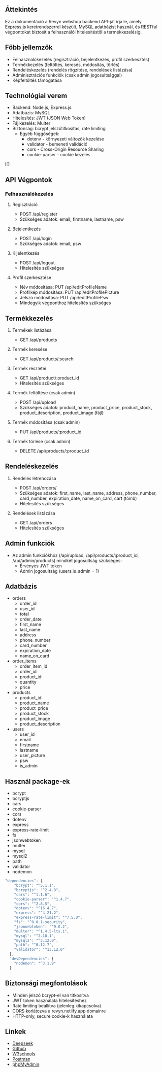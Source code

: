 ## Áttekintés
Ez a dokumentáció a Revyn webshop backend API-ját írja le, amely Express.js keretrendszerrel készült, MySQL adatbázist használ, és RESTful végpontokat biztosít a felhasználói hitelesítéstől a termékkezelésig.

## Főbb jellemzők
- Felhasználókezelés (regisztráció, bejelentkezés, profil szerkesztés)
- Termékkezelés (feltöltés, keresés, módosítás, törlés)
- Rendeléskezelés (rendelés rögzítése, rendelések listázása)
- Adminisztrációs funkciók (csak admin jogosultsággal)
- Képfeltöltés támogatása

## Technológiai verem
- Backend: Node.js, Express.js
- Adatbázis: MySQL
- Hitelesítés: JWT (JSON Web Token)
- Fájlkezelés: Multer
- Biztonság: bcrypt jelszótitkosítás, rate limiting
    - Egyéb függőségek:
        - dotenv - környezeti változók kezelése
        - validator - bemeneti validáció
        - cors - Cross-Origin Resource Sharing
        - cookie-parser - cookie kezelés

![]

## API Végpontok

### Felhasználókezelés
   1. Regisztráció
        - POST /api/register
        - Szükséges adatok: email, firstname, lastname, psw
    
   2. Bejelentkezés
        - POST /api/login
        - Szükséges adatok: email, psw

  3. Kijelentkezés
        - POST /api/logout
        - Hitelesítés szükséges

   4. Profil szerkesztése
        - Név módosítása: PUT /api/editProfileName
        - Profilkép módosítása: PUT /api/editProfilePicture
        - Jelszó módosítása: PUT /api/editProfilePsw
        - Mindegyik végponthoz hitelesítés szükséges


## Termékkezelés
1. Termékek listázása
    - GET /api/products
2. Termék keresése
    - GET /api/products/:search
3. Termék részletei
    - GET /api/product/:product_id
    - Hitelesítés szükséges
4. Termék feltöltése (csak admin)
    - POST /api/upload
    - Szükséges adatok: product_name, product_price, product_stock, product_description, product_image (fájl)

5. Termék módosítása (csak admin)
    - PUT /api/products/:product_id

6. Termék törlése (csak admin)
    - DELETE /api/products/:product_id

## Rendeléskezelés
1. Rendelés létrehozása
    - POST /api/orders/
    - Szükséges adatok: first_name, last_name, address, phone_number, card_number, expiration_date, name_on_card, cart (tömb)
    - Hitelesítés szükséges

2. Rendelések listázása
    - GET /api/orders
    - Hitelesítés szükséges

## Admin funkciók
- Az admin funkciókhoz (/api/upload, /api/products/:product_id, /api/admin/products) mindkét jogosultság szükséges:
    - Érvényes JWT token
    - Admin jogosultság (users.is_admin = 1)


## Adatbázis
- orders
    - order_id
    - user_id
    - total
    - order_date
    - first_name
    - last_name
    - address
    - phone_number
    - card_number
    - expiration_date
    - name_on_card
- order_items
    - order_item_id
    - order_id
    - product_id
    - quantity
    - price
- products
    - product_id
    - product_name
    - product_price
    - product_stock
    - product_image
    - product_description
- users
    - user_id
    - email
    - firstname
    - lastname
    - user_picture
    - psw
    - is_admin



## Használ package-ek
- bcrypt
- bcryptjs
- cars
- cookie-parser
- cors
- dotenv
- express
- express-rate-limit
- fs
- jsonwebtoken
- multer
- mysql
- mysql2
- path
- validator
- nodemon


```javascript
"dependencies": {
    "bcrypt": "^5.1.1",
    "bcryptjs": "^2.4.3",
    "cars": "^1.1.6",
    "cookie-parser": "^1.4.7",
    "cors": "^2.8.5",
    "dotenv": "^16.4.7",
    "express": "^4.21.2",
    "express-rate-limit": "^7.5.0",
    "fs": "^0.0.1-security",
    "jsonwebtoken": "^9.0.2",
    "multer": "^1.4.5-lts.1",
    "mysql": "^2.18.1",
    "mysql2": "^3.12.0",
    "path": "^0.12.7",
    "validator": "^13.12.0"
  },
  "devDependencies": {
    "nodemon": "^3.1.9"
  }
```

## Biztonsági megfontolások
- Minden jelszó bcrypt-el van titkosítva
- JWT token használata hitelesítéshez
- Rate limiting beállítva (jelenleg kikapcsolva)
- CORS korlátozva a revyn.netlify.app domainre
- HTTP-only, secure cookie-k használata

## Linkek
- [Deepseek](https://chat.deepseek.com)
- [Github](https://github.com/petra1226/backendd) 
- [W3schools](https://www.w3schools.com)
- [Postman](https://www.postman.com)
- [phpMyAdmin](http://localhost/phpmyadmin/index.php)
